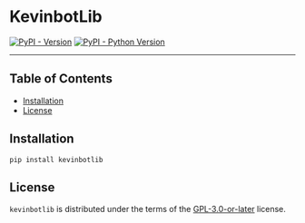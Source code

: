 # KevinbotLib

[![PyPI - Version](https://img.shields.io/pypi/v/kevinbotlib.svg)](https://pypi.org/project/kevinbotlib)
[![PyPI - Python Version](https://img.shields.io/pypi/pyversions/kevinbotlib.svg)](https://pypi.org/project/kevinbotlib)

-----

## Table of Contents

- [Installation](#installation)
- [License](#license)

## Installation

```console
pip install kevinbotlib
```

## License

`kevinbotlib` is distributed under the terms of the [GPL-3.0-or-later](https://spdx.org/licenses/GPL-3.0-or-later.html) license.
